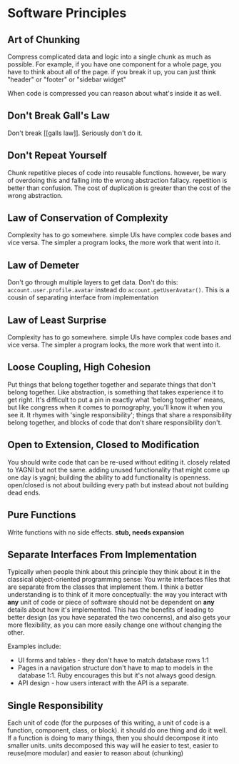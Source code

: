 # Software Principles

## Art of Chunking

Compress complicated data and logic into a single chunk as much as possible. For example, if you have one component for a whole page, you have to think about all of the page. if you break it up, you can just think "header" or "footer" or "sidebar widget"

When code is compressed you can reason about what's inside it as well. 

## Don't Break Gall's Law

Don't break [[galls law]]. Seriously don't do it. 


## Don't Repeat Yourself

Chunk repetitive pieces of code into reusable functions. however, be wary of overdoing this and falling into the wrong abstraction fallacy. repetition is better than confusion. The cost of duplication is greater than the cost of the wrong abstraction. 


## Law of Conservation of Complexity

Complexity has to go somewhere. simple UIs have complex code bases and vice versa. The simpler a program looks, the more work that went into it.

## Law of Demeter

Don't go through multiple layers to get data.  Don't do this: `account.user.profile.avatar` instead do `account.getUserAvatar()`. This is a cousin of separating interface from implementation 

## Law of Least Surprise

Complexity has to go somewhere. simple UIs have complex code bases and vice versa. The simpler a program looks, the more work that went into it.

## Loose Coupling, High Cohesion

Put things that belong together together and separate things that don't belong together. Like abstraction, is something that takes experience it to get right. It's difficult to put a pin in exactly what 'belong together' means, but like congress when it comes to pornography, you'll know it when you see it. It rhymes with 'single responsibility'; things that share a responsibility belong together, and blocks of code that don't share responsibility don't. 

## Open to Extension, Closed to Modification

You should write code that can be re-used without editing it. closely related to YAGNI but not the same. adding unused functionality that might come up one day is yagni; building the ability to add functionality is openness. open/closed is not about building every path but instead about not building dead ends. 

## Pure Functions

Write functions with no side effects. 
__stub, needs expansion__

## Separate Interfaces From Implementation

 Typically when people think about this principle they think about it in the classical object-oriented programming sense: You write interfaces files that are separate from the classes that implement them. I think a better understanding is to think of it more conceptually: the way you interact with __any__ unit of code or piece of software should not be dependent on __any__ details about how it's implemented. This has the benefits of leading to better design (as you have separated the two concerns), and also gets your more flexibility, as you can more easily change one without changing the other. 

 Examples include: 

- UI forms and tables - they don't have to match database rows 1:1
- Pages in a navigation structure don't have to map to models in the database 1:1. Ruby encourages this but it's not always good design. 
- API design - how users interact with the API is a separate.


## Single Responsibility

Each unit of code (for the purposes of this writing, a unit of code is a function, component, class, or block). it should do one thing and do it well. If a function is doing to many things, then you should decompose it into smaller units. units decomposed this way will he easier to test, easier to reuse(more modular) and easier to reason about (chunking)